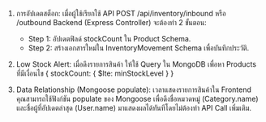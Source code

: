 1. การอัปเดตสต็อก: เมื่อผู้ใช้เรียกใช้ API POST /api/inventory/inbound หรือ /outbound Backend (Express Controller) จะต้องทำ 2 ขั้นตอน:

    - Step 1: อัปเดตฟิลด์ stockCount ใน Product Schema.
    - Step 2: สร้างเอกสารใหม่ใน InventoryMovement Schema เพื่อบันทึกประวัติ.

2. Low Stock Alert: เมื่อดึงรายการสินค้า ให้ใช้ Query ใน MongoDB เพื่อหา Products ที่มีเงื่อนไข { stockCount: { $lte: minStockLevel } }

3. Data Relationship (Mongoose populate): เวลาแสดงรายการสินค้าใน Frontend คุณสามารถใช้ฟังก์ชัน populate ของ Mongoose เพื่อดึงชื่อหมวดหมู่ (Category.name) และชื่อผู้ที่อัปเดตล่าสุด (User.name) มาแสดงผลได้ทันทีโดยไม่ต้องทำ API Call เพิ่มเติม.
